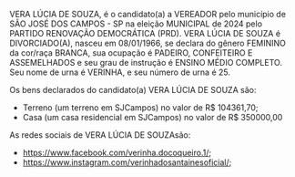 VERA LÚCIA DE SOUZA, é o candidato(a) a VEREADOR pelo município de SÃO JOSÉ DOS CAMPOS - SP na eleição MUNICIPAL de 2024 pelo PARTIDO RENOVAÇÃO DEMOCRÁTICA (PRD). VERA LÚCIA DE SOUZA é DIVORCIADO(A), nasceu em 08/01/1966, se declara do gênero FEMININO da cor/raça BRANCA, sua ocupação é PADEIRO, CONFEITEIRO E ASSEMELHADOS e seu grau de instrução é ENSINO MÉDIO COMPLETO. Seu nome de urna é VERINHA, e seu número de urna é 25.

Os bens declarados do candidato(a) VERA LÚCIA DE SOUZA são: 
- Terreno (um terreno em SJCampos) no valor de R$ 104361,70;
- Casa (um  casa residencial em SJCampos) no valor de R$ 350000,00

As redes sociais de VERA LÚCIA DE SOUZAsão:
- https://www.facebook.com/verinha.docoqueiro.1/;
- https://www.instagram.com/verinhadosantainesoficial/;